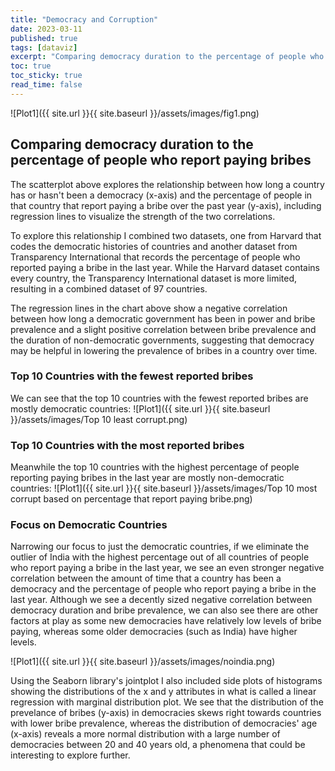 ```yaml
---
title: "Democracy and Corruption"
date: 2023-03-11
published: true
tags: [dataviz]
excerpt: "Comparing democracy duration to the percentage of people who report paying bribes"
toc: true
toc_sticky: true
read_time: false
---
```

![Plot1]({{ site.url }}{{ site.baseurl }}/assets/images/fig1.png)
## Comparing democracy duration to the percentage of people who report paying bribes
The scatterplot above explores the relationship between how long a country has or hasn't been a democracy (x-axis) and the percentage of people in
that country that report paying a bribe over the past year (y-axis), including regression lines to visualize the strength of the two correlations. 

To explore this relationship I combined two datasets, one from Harvard that codes the democratic histories of countries and another dataset from
Transparency International that records the percentage of people who reported paying a bribe in the last year. While the Harvard dataset contains every country, the Transparency International dataset is more limited, resulting in a combined dataset of 97 countries.

The regression lines in the chart above show a negative correlation between how long a democratic government has been in power and bribe prevalence and a slight positive correlation between bribe prevalence and the duration of non-democratic governments, suggesting that democracy may be helpful in lowering the prevalence of bribes in a country over time.

### Top 10 Countries with the fewest reported bribes
We can see that the top 10 countries with the fewest reported bribes are mostly democratic countries:
![Plot1]({{ site.url }}{{ site.baseurl }}/assets/images/Top 10 least corrupt.png)

### Top 10 Countries with the most reported bribes
Meanwhile the top 10 countries with the highest percentage of people reporting paying bribes in the last year are mostly non-democratic countries:
![Plot1]({{ site.url }}{{ site.baseurl }}/assets/images/Top 10 most corrupt based on percentage that report paying bribe.png)

### Focus on Democratic Countries

Narrowing our focus to just the democratic countries, if we eliminate the outlier of India with the highest percentage out of all countries of people who report paying a bribe in the last year, we see an even stronger negative correlation between the amount of time that a country has been a democracy and the percentage of people who report paying a bribe in the last year. Although we see a decently sized negative correlation between democracy duration and bribe prevalence, we can also see there are other factors at play as some new democracies have relatively low levels of bribe paying, whereas some older democracies (such as India) have higher levels.  

![Plot1]({{ site.url }}{{ site.baseurl }}/assets/images/noindia.png)

Using the Seaborn library's jointplot I also included side plots of histograms showing the distributions of the x and y attributes in what is called a linear
regression with marginal distribution plot. We see that the distribution of the prevelance of bribes (y-axis) in democracies skews right towards countries with lower bribe prevalence, whereas the distribution of democracies' age (x-axis) reveals a more normal distribution with a large number of democracies between 20 and 40 years old, a phenomena that could be interesting to explore further.




